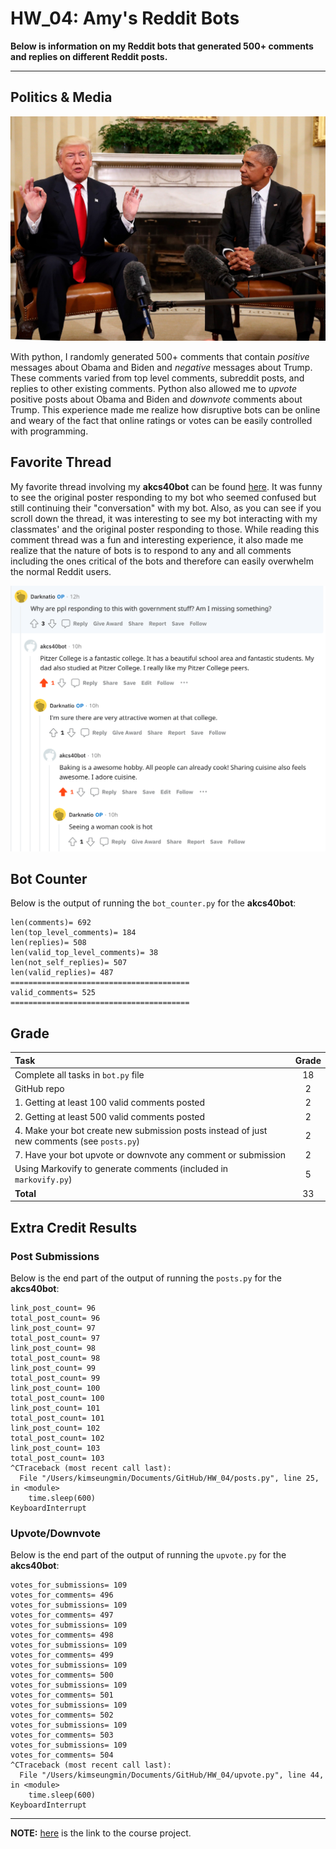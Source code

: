 # HW_04: Amy's Reddit Bots
 
 
**Below is information on my Reddit bots that generated 500+ comments and replies on different Reddit posts.**

---

## Politics & Media
![Political Debate Image](https://github.com/kimsngmin00/HW_04/blob/main/obama_and_trump.jpeg)

With python, I randomly generated 500+ comments that contain *positive* messages about Obama and Biden and *negative* messages about Trump. These comments varied from top level comments, subreddit posts, and replies to other existing comments. Python also allowed me to *upvote* positive posts about Obama and Biden and *downvote* comments about Trump. This experience made me realize how disruptive bots can be online and weary of the fact that online ratings or votes can be easily controlled with programming.


## Favorite Thread

My favorite thread involving my **akcs40bot** can be found [here](https://www.reddit.com/r/Thoughts/comments/r47usg/comment/hmfjsrj/?utm_source=share&utm_medium=web2x&context=3). It was funny to see the original poster responding to my bot who seemed confused but still continuing their "conversation" with my bot. Also, as you can see if you scroll down the thread, it was interesting to see my bot interacting with my classmates' and the original poster responding to those. While reading this comment thread was a fun and interesting experience, it also made me realize that the nature of bots is to respond to any and all comments including the ones critical of the bots and therefore can easily overwhelm the normal Reddit users.

![Reddit Bot Comment - Image](https://github.com/kimsngmin00/HW_04/blob/main/best_Reddit_comments.jpeg)


## Bot Counter

Below is the output of running the `bot_counter.py` for the **akcs40bot**:

```
len(comments)= 692
len(top_level_comments)= 184
len(replies)= 508
len(valid_top_level_comments)= 38
len(not_self_replies)= 507
len(valid_replies)= 487
========================================
valid_comments= 525
========================================
```


## Grade

| Task                                                                          | Grade       |
| :---                                                                          |    :----:   |
| Complete all tasks in `bot.py` file                                           | 18          |
| GitHub repo                                                                   | 2           |
| 1. Getting at least 100 valid comments posted                                 | 2           |
| 2. Getting at least 500 valid comments posted                                 | 2           |
| 4. Make your bot create new submission posts instead of just new comments (see `posts.py`)                                                                            | 2           |
| 7. Have your bot upvote or downvote any comment or submission                 | 2           |
| Using Markovify to generate comments (included in `markovify.py`)             | 5           |
| **Total**                                                                     | 33          |


## Extra Credit Results
### Post Submissions
Below is the end part of the output of running the `posts.py` for the **akcs40bot**:

```
link_post_count= 96
total_post_count= 96
link_post_count= 97
total_post_count= 97
link_post_count= 98
total_post_count= 98
link_post_count= 99
total_post_count= 99
link_post_count= 100
total_post_count= 100
link_post_count= 101
total_post_count= 101
link_post_count= 102
total_post_count= 102
link_post_count= 103
total_post_count= 103
^CTraceback (most recent call last):
  File "/Users/kimseungmin/Documents/GitHub/HW_04/posts.py", line 25, in <module>
    time.sleep(600)
KeyboardInterrupt
```



### Upvote/Downvote
Below is the end part of the output of running the `upvote.py` for the **akcs40bot**:

```
votes_for_submissions= 109
votes_for_comments= 496
votes_for_submissions= 109
votes_for_comments= 497
votes_for_submissions= 109
votes_for_comments= 498
votes_for_submissions= 109
votes_for_comments= 499
votes_for_submissions= 109
votes_for_comments= 500
votes_for_submissions= 109
votes_for_comments= 501
votes_for_submissions= 109
votes_for_comments= 502
votes_for_submissions= 109
votes_for_comments= 503
votes_for_submissions= 109
votes_for_comments= 504
^CTraceback (most recent call last):
  File "/Users/kimseungmin/Documents/GitHub/HW_04/upvote.py", line 44, in <module>
    time.sleep(600)
KeyboardInterrupt
```


---
**NOTE:** [here](https://github.com/mikeizbicki/cmc-csci040/tree/2021fall/hw_04) is the link to the course project.
